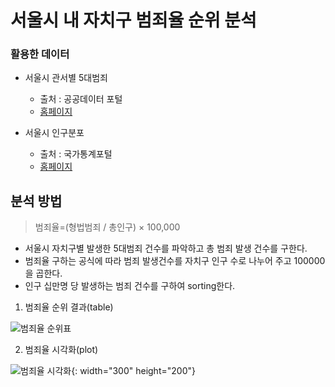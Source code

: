 # 서울시 내 자치구 범죄율 순위 분석

### 활용한 데이터

* 서울시 관서별 5대범죄
   - 출처 : 공공데이터 포털 
   - [홈페이지](https://www.data.go.kr/data/15054737/fileData.do)

* 서울시 인구분포
   - 출처 : 국가통계포털 
   - [홈페이지](http://kosis.kr/index/index.do)
   
   
## 분석 방법
> 범죄율=(형법범죄 / 총인구) ×  100,000

* 서울시 자치구별 발생한 5대범죄 건수를 파악하고 총 범죄 발생 건수를 구한다.
* 범죄율 구하는 공식에 따라 범죄 발생건수를 자치구 인구 수로 나누어 주고 100000을 곱한다.
* 인구 십만명 당 발생하는 범죄 건수를 구하여 sorting한다.

1. 범죄율 순위 결과(table)

![범죄율 순위표](https://user-images.githubusercontent.com/33304898/82736405-8a409480-9d64-11ea-94ef-3ebe06b204ec.JPG)

2. 범죄율 시각화(plot)

![범죄율 시각화](https://user-images.githubusercontent.com/33304898/82736505-397d6b80-9d65-11ea-9662-6f6220218295.JPG){: width="300" height="200"}
